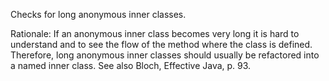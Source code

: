 Checks for long anonymous inner classes.

Rationale: If an anonymous inner class becomes very long it is hard to
understand and to see the flow of the method where the class is defined.
Therefore, long anonymous inner classes should usually be refactored
into a named inner class. See also Bloch, Effective Java, p. 93.
